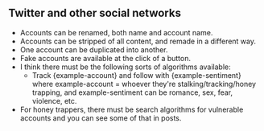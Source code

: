 ## Twitter and other social networks

- Accounts can be renamed, both name and account name.
- Accounts can be stripped of all content, and remade in a different way.
- One account can be duplicated into another.
- Fake accounts are available at the click of a button.
- I think there must be the following sorts of algorithms available:
    - Track {example-account} and follow with {example-sentiment} where example-account = whoever they're stalking/tracking/honey trapping, and example-sentiment can be romance, sex, fear, violence, etc.
- For honey trappers, there must be search algorithms for vulnerable accounts and you can see some of that in posts.